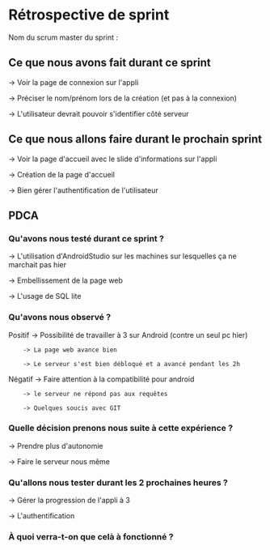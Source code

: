 # Rétrospective de sprint

Nom du scrum master du sprint : 

## Ce que nous avons fait durant ce sprint

-> Voir la page de connexion sur l'appli

-> Préciser le nom/prénom lors de la création (et pas à la connexion)

-> L'utilisateur devrait pouvoir s'identifier côté serveur

## Ce que nous allons faire durant le prochain sprint

-> Voir la page d'accueil avec le slide d'informations sur l'appli

-> Création de la page d'accueil

-> Bien gérer l'authentification de l'utilisateur

## PDCA 
### Qu'avons nous testé durant ce sprint ? 

-> L'utilisation d'AndroidStudio sur les machines sur lesquelles ça ne marchait pas hier

-> Embellissement de la page web

-> L'usage de SQL lite

### Qu'avons nous observé ? 

Positif 
		-> Possibilité de travailler à 3 sur Android (contre un seul pc hier)

		-> La page web avance bien

		-> Le serveur s'est bien débloqué et a avancé pendant les 2h

Négatif 
		-> Faire attention à la compatibilité pour android

		-> le serveur ne répond pas aux requêtes

		-> Quelques soucis avec GIT

### Quelle décision prenons nous suite à cette expérience ? 

-> Prendre plus d'autonomie

-> Faire le serveur nous même

### Qu'allons nous tester durant les 2 prochaines heures ? 

-> Gérer la progression de l'appli à 3

-> L'authentification


### À quoi verra-t-on que celà à fonctionné ?


